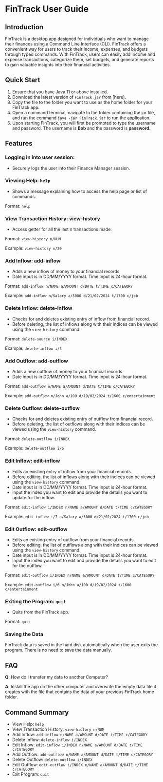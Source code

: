 # FinTrack User Guide

## Introduction

FinTrack is a desktop app designed for individuals who want to manage their finances using a Command Line Interface (CLI). FinTrack offers a convenient way for users to track their income, expenses, and budgets through typed commands. With FinTrack, users can easily add income and expense transactions, categorize them, set budgets, and generate reports to gain valuable insights into their financial activities.

## Quick Start

1. Ensure that you have Java 11 or above installed.
2. Download the latest version of `FinTrack.jar` from [here].
3. Copy the file to the folder you want to use as the home folder for your FinTrack app.
4. Open a command terminal, navigate to the folder containing the jar file, and run the command `java -jar FinTrack.jar` to run the application.
5. Upon starting FinTrack, you will first be prompted to type the username and password. The username is **Bob** and the password is **password**.

## Features

### Logging in into user session:

- Securely logs the user into their Finance Manager session. 

### Viewing Help: `help`

- Shows a message explaining how to access the help page or list of commands.

Format: `help`

### View Transaction History: view-history

- Access getter for all the last n transactions made.

Format: `view-history n/NUM`

Example: `view-history n/20`

### Add Inflow: add-inflow

- Adds a new inflow of money to your financial records.
- Date input is in DD/MM/YYYY format. Time input is 24-hour format.

Format: `add-inflow n/NAME a/AMOUNT d/DATE t/TIME c/CATEGORY`

Example: `add-inflow n/Salary a/5000 d/21/02/2024 t/1700 c/job`

### Delete Inflow: delete-inflow

- Checks for and deletes existing entry of inflow from financial record.
- Before deleting, the list of inflows along with their indices can be viewed using the `view-history` command.

Format: `delete-source i/INDEX`

Example: `delete-inflow i/2`

### Add Outflow: add-outflow

- Adds a new outflow of money to your financial records.
- Date input is in DD/MM/YYYY format. Time input is 24-hour format.

Format: `add-outflow n/NAME a/AMOUNT d/DATE t/TIME c/CATEGORY`

Example: `add-outflow n/John a/100 d/19/02/2024 t/1600 c/entertainment`

### Delete Outflow: delete-outflow

- Checks for and deletes existing entry of outflow from financial record.
- Before deleting, the list of outflows along with their indices can be viewed using the `view-history` command.

Format: `delete-outflow i/INDEX`

Example: `delete-outflow i/5`

### Edit Inflow: edit-inflow

- Edits an existing entry of inflow from your financial records.
- Before editing, the list of inflows along with their indices can be viewed using the `view-history` command.
- Date input is in DD/MM/YYYY format. Time input is 24-hour format.
- Input the index you want to edit and provide the details you want to update for the inflow.

Format: `edit-inflow i/INDEX n/NAME a/AMOUNT d/DATE t/TIME c/CATEGORY`

Example: `edit-inflow i/7 n/Salary a/5000 d/21/02/2024 t/1700 c/job`

### Edit Outflow: edit-outflow

- Edits an existing entry of outflow from your financial records.
- Before editing, the list of outflows along with their indices can be viewed using the `view-history` command.
- Date input is in DD/MM/YYYY format. Time input is 24-hour format.
- Input the index you want to edit and provide the details you want to edit for the outflow.

Format: `edit-outflow i/INDEX n/NAME a/AMOUNT d/DATE t/TIME c/CATEGORY`

Example: `edit-outflow i/6 n/John a/100 d/19/02/2024 t/1600 c/entertainment`


### Exiting the Program: `quit`

- Quits from  the FinTrack app.

Format: `quit`

### Saving the Data

FinTrack data is saved in the hard disk automatically when the user exits the program. There is no need to save the data manually.

## FAQ

**Q**: How do I transfer my data to another Computer?

**A**: Install the app on the other computer and overwrite the empty data file it creates with the file that contains the data of your previous FinTrack home folder.

## Command Summary

* View Help: `help`
* View Transaction History: `view-history n/NUM`
* Add Inflow: `add-inflow n/NAME a/AMOUNT d/DATE t/TIME c/CATEGORY`
* Delete Inflow: `delete-inflow i/INDEX`
* Edit Inflow: `edit-inflow i/INDEX n/NAME a/AMOUNT d/DATE t/TIME c/CATEGORY`
* Add Outflow: `add-outflow n/NAME a/AMOUNT d/DATE t/TIME c/CATEGORY`
* Delete Outflow: `delete-outflow i/INDEX`
* Edit Outflow: `edit-outflow i/INDEX n/NAME a/AMOUNT d/DATE t/TIME c/CATEGORY`
* Exit Program: `quit`
